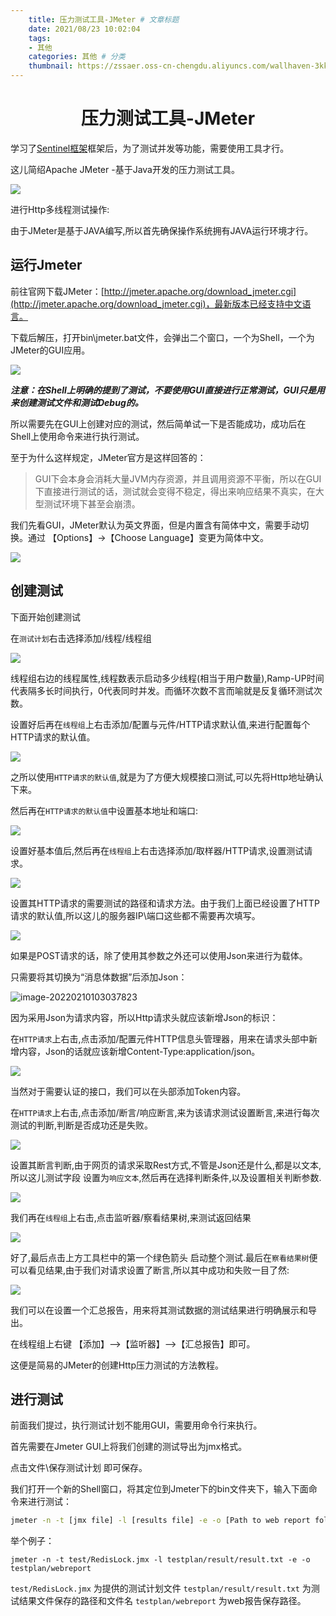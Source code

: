 ```yaml
---
    title: 压力测试工具-JMeter # 文章标题  
    date: 2021/08/23 10:02:04
    tags:
    - 其他
    categories: 其他 # 分类
    thumbnail: https://zssaer.oss-cn-chengdu.aliyuncs.com/wallhaven-3kkmxd.jpg?x-oss-process=style/wallpaper # 略缩图
---
```

<h1 align = "center">压力测试工具-JMeter</h1>

学习了[Sentinel框架](https://zssaer.cn/2021/08/20/sentinel/)框架后，为了测试并发等功能，需要使用工具才行。

这儿简绍Apache JMeter -基于Java开发的压力测试工具。

![](https://zssaer.oss-cn-chengdu.aliyuncs.com/8ad4b31c8701a18bc4cdb31613c2b70e2938febd.jpeg)

进行Http多线程测试操作:

由于JMeter是基于JAVA编写,所以首先确保操作系统拥有JAVA运行环境才行。

## 运行Jmeter

前往官网下载JMeter：[http://jmeter.apache.org/download_jmeter.cgi](http://jmeter.apache.org/download_jmeter.cgi)，最新版本已经支持中文语言。

下载后解压，打开bin\jmeter.bat文件，会弹出二个窗口，一个为Shell，一个为JMeter的GUI应用。

![](https://zssaer.oss-cn-chengdu.aliyuncs.com/20220210103750.png)

***注意：在Shell上明确的提到了测试，不要使用GUI直接进行正常测试，GUI只是用来创建测试文件和测试Debug的。***

所以需要先在GUI上创建对应的测试，然后简单试一下是否能成功，成功后在Shell上使用命令来进行执行测试。

至于为什么这样规定，JMeter官方是这样回答的：

> GUI下会本身会消耗大量JVM内存资源，并且调用资源不平衡，所以在GUI下直接进行测试的话，测试就会变得不稳定，得出来响应结果不真实，在大型测试环境下甚至会崩溃。

我们先看GUI，JMeter默认为英文界面，但是内置含有简体中文，需要手动切换。通过 【Options】->【Choose Language】变更为简体中文。

![](https://zssaer.oss-cn-chengdu.aliyuncs.com/20210819172921.png)

## 创建测试

下面开始创建测试

在`测试计划`右击选择添加/线程/线程组

![](https://zssaer.oss-cn-chengdu.aliyuncs.com/20210819173126.png)

线程组右边的线程属性,线程数表示启动多少线程(相当于用户数量),Ramp-UP时间代表隔多长时间执行，0代表同时并发。而循环次数不言而喻就是反复循环测试次数。

设置好后再在`线程组`上右击添加/配置与元件/HTTP请求默认值,来进行配置每个HTTP请求的默认值。

![](https://zssaer.oss-cn-chengdu.aliyuncs.com/20210819173621.png)

之所以使用`HTTP请求的默认值`,就是为了方便大规模接口测试,可以先将Http地址确认下来。

然后再在`HTTP请求的默认值`中设置基本地址和端口:

![](https://zssaer.oss-cn-chengdu.aliyuncs.com/20210819173842.png)

设置好基本值后,然后再在`线程组`上右击选择添加/取样器/HTTP请求,设置测试请求。

![](https://zssaer.oss-cn-chengdu.aliyuncs.com/20210819174009.png)

设置其HTTP请求的需要测试的路径和请求方法。由于我们上面已经设置了HTTP请求的默认值,所以这儿的服务器IP\端口这些都不需要再次填写。

![](https://zssaer.oss-cn-chengdu.aliyuncs.com/20210819174109.png)

如果是POST请求的话，除了使用其参数之外还可以使用Json来进行为载体。

只需要将其切换为“消息体数据”后添加Json：

![image-20220210103037823](https://zssaer.oss-cn-chengdu.aliyuncs.com/image-20220210103037823.png)

因为采用Json为请求内容，所以Http请求头就应该新增Json的标识：

在`HTTP请求`上右击,点击添加/配置元件HTTP信息头管理器，用来在请求头部中新增内容，Json的话就应该新增Content-Type:application/json。

![](https://zssaer.oss-cn-chengdu.aliyuncs.com/20220210103216.png)

当然对于需要认证的接口，我们可以在头部添加Token内容。





在`HTTP请求`上右击,点击添加/断言/响应断言,来为该请求测试设置断言,来进行每次测试的判断,判断是否成功还是失败。

![](https://zssaer.oss-cn-chengdu.aliyuncs.com/20210819174353.png)

设置其断言判断,由于网页的请求采取Rest方式,不管是Json还是什么,都是以文本,所以这儿测试字段 设置为`响应文本`,然后再在选择判断条件,以及设置相关判断参数.

![](https://zssaer.oss-cn-chengdu.aliyuncs.com/20210819174543.png)

我们再在`线程组`上右击,点击监听器/察看结果树,来测试返回结果

![](https://zssaer.oss-cn-chengdu.aliyuncs.com/20210819174833.png)

好了,最后点击上方工具栏中的第一个绿色箭头 启动整个测试.最后在`察看结果树`便可以看见结果,由于我们对请求设置了断言,所以其中成功和失败一目了然:

![](https://zssaer.oss-cn-chengdu.aliyuncs.com/20210819175124.png)

我们可以在设置一个汇总报告，用来将其测试数据的测试结果进行明确展示和导出。

在线程组上右键 【添加】-->【监听器】-->【汇总报告】即可。

这便是简易的JMeter的创建Http压力测试的方法教程。



## 进行测试

前面我们提过，执行测试计划不能用GUI，需要用命令行来执行。

首先需要在Jmeter GUI上将我们创建的测试导出为jmx格式。

点击文件\保存测试计划 即可保存。

我们打开一个新的Shell窗口，将其定位到Jmeter下的bin文件夹下，输入下面命令来进行测试：

```bash
jmeter -n -t [jmx file] -l [results file] -e -o [Path to web report folder]
```

举个例子：

```shell
jmeter -n -t test/RedisLock.jmx -l testplan/result/result.txt -e -o testplan/webreport
```

`test/RedisLock.jmx` 为提供的测试计划文件
`testplan/result/result.txt` 为测试结果文件保存的路径和文件名
`testplan/webreport` 为web报告保存路径。